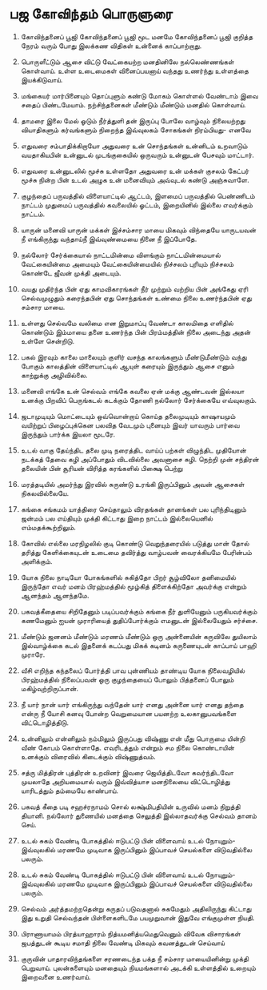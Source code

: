 
# பஜ கோவிந்தம் பொருளுரை
1. கோவிந்தனைப் பூஜி  கோவிந்தனைப் பூஜி மூட மனமே கோவிந்தனைப் பூஜி
   குறித்த நேரம் வரும் போது இலக்கண விதிகள் உன்னைக் காப்பாற்றாது.

2. பொருளீட்டும் ஆசை விட்டு வேட்கையற்ற மனதினிலே நல்லெண்ணங்கள் கொள்வாய்.
    உள்ள உடைமைகள் வினைப்பயனாய் வந்தது உணர்ந்து உள்ளத்தை இயக்கிடுவாய்.

3. மங்கையர் மார்பினையும் தொப்புளும் கண்டு மோகம் கொள்ளல் வேண்டாம் இவை
   சதைப் பிண்டமேயாம். நற்சிந்தனைகள் மீண்டும் மீண்டும் மனதில் கொள்வாய்.

4. தாமரை இலை மேல் ஓடும் நீர்த்துளி தன் இருப்பு போலே வாழ்வும் நிலையற்றது
   வியாதிகளும் கர்வங்களும் நிறைந்த இவ்வுலகம் சோகங்கள் நிரம்பியது- எனவே

5. எதுவரை சம்பாதிக்கிறாயோ அதுவரை உன் சொந்தங்கள் உன்னிடம் உறவாடும்
   வயதாகியபின் உன்னுடல் முடங்குகையில் ஒருவரும் உன்னுடன் பேசவும் மாட்டார்.

6. எதுவரை உன்னுடலில் மூச்சு உள்ளதோ அதுவரை உன் மக்கள் குசலம் கேட்பர்
  மூச்சு நின்ற பின் உடல் அழுக உன் மனைவியும் அவ்வுடல் கண்டு அஞ்சுவாளே.

7. குழந்தைப் பருவத்தில் விளையாட்டில் ஆட்டம், இளமைப் பருவத்தில் பெண்ணிடம் நாட்டம்
  முதுமைப் பருவத்தில் கவலையில் ஓட்டம், இறையினில் இல்லை எவர்க்கும் நாட்டம்.

8. யாருன் மனைவி யாருன் மக்கள் இச்சம்சார மாயை மிகவும் விந்தையே
  யாருடயவன் நீ எங்கிருந்து வந்தாய்நீ இவ்வுண்மையை நினை நீ இப்போதே.

9. நல்லோர் சேர்க்கையால் நாட்டமின்மை விளங்கும் நாட்டமின்மையால் வேட்கையின்மை அமையும்
  வேட்கையின்மையில் நிச்சலம் புரியும் நிச்சலம் கொண்டே ஜீவன் முக்தி அடையும்.

10. வயது முதிர்ந்த பின் ஏது காமவிகாரங்கள் நீர் முற்றும் வற்றிய பின் அங்கேது ஏரி
    செல்வமுழுதும் கரைந்தபின் ஏது சொந்தங்கள் உண்மை நிலை உணர்ந்தபின் ஏது சம்சார மாயை.

11. உள்ளது செல்வமே வலிமை என இறுமாப்பு வேண்டா காலமிதை எளிதில் கொண்டும்
   இம்மாயை தனை உணர்ந்த பின் பிரம்மத்தின் நிலை அடைந்து அதன் உள்ளே சென்றிடு.

12. பகல் இரவும் காலை மாலையும் குளிர் வசந்த காலங்களும் மீண்டுமீண்டும் வந்து போகும்
    காலத்தின் விளையாட்டில் ஆயுள் கரையும் இருந்தும் ஆசை எனும் காற்றுக்கு அழிவில்லை.

13. மனைவி எங்கே உன் செல்வம் எங்கே கவலை ஏன் மக்கு ஆண்டவன் இல்லயா உனக்கு
   பிறவிப் பெருங்கடல் கடக்கும் தோணி நல்லோர் சேர்க்கையே எவ்வுலகும்.

14. ஜடாமுடியும் மொட்டையும் ஒவ்வொன்றாய் கொய்த தலைமுடியும் காஷாயமும் வயிற்றுப்
    பிழைப்புக்கென பலவித வேடமும் புனையும் இவர் யாவரும் பார்வை இருந்தும் பார்க்க இயலா மூடரே.

15. உடல் வாகு தேய்ந்திட தலை முடி நரைத்திட வாய்ப் பற்கள் விழுந்திட
   முதியோன் நடக்கத் தேவை கழி அப்போதும் விடவில்லை அவனாசை சுழி. நெற்றி முன் சந்திரன் தலையின் பின் சூரியன் விரித்த கரங்களில் பிக்ஷை பெற்று

16. மரத்தடியில் அமர்ந்து இரவில் சுருண்டு உரங்கி இருப்பினும் அவன் ஆசைகள் நிகலவில்லையே.

17. கங்கை சங்கமம் யாத்திரை செய்தாலும் விரதங்கள் தானங்கள் பல புரிந்திடினும்
        ஜன்மம் பல எய்தியும் முக்தி கிட்டாது இறை நாட்டம் இல்லையெனில் எம்மதக்கூற்றிலும்.

18. கோவில் எல்லை மரநிழலில் குடி கொண்டு வெறுந்தரையில் படுத்து மான் தோல் தரித்து
        கேளிக்கையுடன் உடைமை தவிர்த்து வாழ்பவன் வைரக்கியமே பேரின்பம் அளிக்கும்.

19. யோக நிலை நாடியோ போகங்களில் சுகித்தோ பிறர் சூழ்விலோ தனிமையில் இருந்தோ
        எவர் மனம் பிரஹ்மத்தில் மூழ்கித் திளைக்கிற்தோ அவர்க்கு என்றும் ஆனந்தம் ஆனந்தமே.

20. பகவத்கீதையை சிறிதேனும் படிப்பவர்க்கும்  கங்கை நீர் துளியேனும் பருகியவர்க்கும்
        கணமேனும் ஐயன் முராரியைத் துதிப்போர்க்கும் எமனுடன் இல்லையேதும் சர்ச்சை.

21. மீண்டும் ஜனனம் மீண்டும் மரணம் மீண்டும் ஒரு அன்னையின் கருவிலே துயிலாம்
       இல்வாழ்க்கை கடல் இதனைக் கடப்பது மிகக் கடினம் கருணையுடன் காப்பாய் பாஹி முராரே.

22. வீசி எறிந்த கந்தலைப் போர்த்தி பாவ புன்ணியம் தாண்டிய யோக நிலைவழியில்
        பிரஹ்மத்தில் நிலைப்பவன் ஒரு குழந்தையைப் போலும் பித்தனைப் போலும் மகிழ்வுற்றிருப்பான்.

23. நீ யார் நான் யார் எங்கிருந்து வந்தேன் யார் எனது அன்னை யார் எனது தந்தை என்ரு நீ யோசி
       கனவு போன்ற வெறுமையான பயனற்ற உலகானுபவங்களை விட்டொழித்திடு.

24. உன்னிலும் என்னிலும் நம்மிலும் இருப்பது விஷ்ணு என் மீது பொருமை யின்றி வீண் கோபம் கொள்ளாதே.
        எவரிடத்தும் என்றும் சம நிலை கொண்டாயின் உனக்கும் விரைவில் கிடைக்கும் விஷ்ணுத்வம்.

25. சத்ரு மித்திரன் புத்திரன் உறவினர் இவரை ஜெயித்திடவோ கவர்ந்திடவோ முயலாதே
        அறியமையால் வரும் இவ்வித்யாச மனநிலையை விட்டொழித்து யாரிடத்தும் தம்மையே காண்பாய்.

26. பகவத் கீதை படி சஹச்ரநாமம் சொல் லக்ஷ்மிபதியின் உருவில் மனம் நிறுத்தி தியானி.
       நல்லோர் துணையில் மனத்தை செலுத்தி இல்லாதவர்க்கு  செல்வம் தானம் செய்.

27. உடல் சுகம் வேண்டி போகத்தில் ஈடுபட்டு பின் விளைவாய் உடல் நோயுறும்-இவ்வுலகில்
       மரணமே முடிவாக இருப்பினும் இப்பாவச் செயல்களை விடுவதில்லை பலரும்.

28. உடல் சுகம் வேண்டி போகத்தில் ஈடுபட்டு பின் விளைவாய் உடல் நோயுறும்- இவ்வுலகில்
       மரணமே முடிவாக இருப்பினும் இப்பாவச் செயல்களை விடுவதில்லை பலரும்.

29. செல்வம் அர்த்தமற்றதென்று கருதப் படுவதனால் சுகமேதும் அதிலிருந்து கிட்டாது இது உறுதி
        செல்வந்தன் பிள்ளைகளிடமே பயமுறுவான் இதுவே எங்குமுள்ள நியதி.

30. பிராணாயாமம் பிரத்யாஹாரம் நித்யமனித்யமெதுவெனும் விவேக விசாரங்கள்
        ஜபத்துடன் கூடிய சமாதி நிலை வேண்டி மிகவும் கவனத்துடன் செய்வாய் 

31. குருவின் பாதாரவிந்தங்களை சரணடைந்த பக்த நீ சம்சார மாயையினின்று முக்தி பெறுவாய்.
        புலன்களையும் மனதையும் நியமங்களால் அடக்கி உள்ளத்தில் உறையும் இறைவனை உணர்வாய்.
